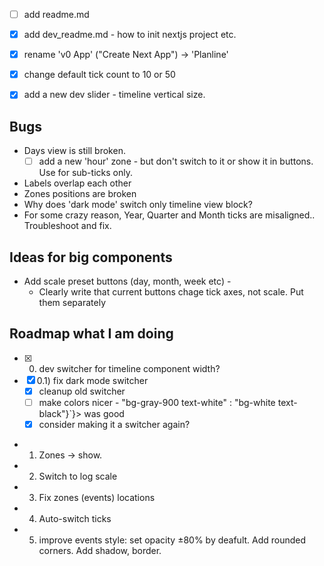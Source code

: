 - [ ] add readme.md
- [x] add dev_readme.md - how to init nextjs project etc.

- [x] rename 'v0 App' ("Create Next App") -> 'Planline'

- [x] change default tick count to 10 or 50

- [x] add a new dev slider - timeline vertical size.

## Bugs
- Days view is still broken.
  - [ ] add a new 'hour' zone - but don't switch to it or show it in buttons. Use for sub-ticks only.
- Labels overlap each other
- Zones positions are broken
- Why does 'dark mode' switch only timeline view block?
- For some crazy reason, Year, Quarter and Month ticks are misaligned.. Troubleshoot and fix.

## Ideas for big components

- Add scale preset buttons (day, month, week etc) - 
  - Clearly write that current buttons chage tick axes, not scale. Put them separately


## Roadmap what I am doing

- [x] 0) dev switcher for timeline component width?
- [x] 0.1) fix dark mode switcher
  - [x] cleanup old switcher
  - [ ] make colors nicer -  "bg-gray-900 text-white" : "bg-white text-black"}`}> was good
  - [x] consider making it a switcher again?
- 1) Zones -> show.
- 2) Switch to log scale
- 3) Fix zones (events) locations
- 4) Auto-switch ticks
- 5) improve events style: set opacity ±80% by deafult. Add rounded corners. Add shadow, border.